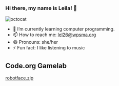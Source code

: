 ### Hi there, my name is Leila! 👋
![octocat](https://github.com/leilale1/leilale1/assets/146843642/ff8ab0a1-67b0-448d-85d0-82d92e35c908)
- 🌱 I’m currently learning computer programming.
- 📫 How to reach me: lel26@wpsma.org
- 😄 Pronouns: she/her
- ⚡ Fun fact: I like listening to music

## Code.org Gamelab
[robotface.zip](https://github.com/leilale1/leilale1/files/12804532/robotface.zip)

